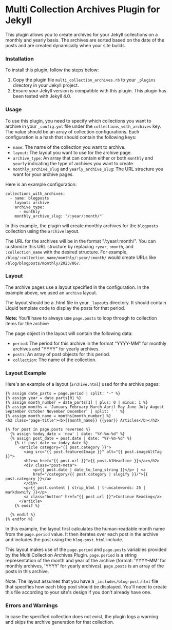 # Multi Collection Archives Plugin for Jekyll

This plugin allows you to create archives for your Jekyll collections on a monthly and yearly basis. The archives are sorted based on the date of the posts and are created dynamically when your site builds.

### Installation

To install this plugin, follow the steps below:

1.  Copy the plugin file `multi_collection_archives.rb` to your `_plugins` directory in your Jekyll project.
2.  Ensure your Jekyll version is compatible with this plugin. This plugin has been tested with Jekyll 4.0.

### Usage

To use this plugin, you need to specify which collections you want to archive in your `_config.yml` file under the `collections_with_archives` key. The value should be an array of collection configurations. Each configuration is a hash that should contain the following keys:

-   `name`: The name of the collection you want to archive.
-   `layout`: The layout you want to use for the archive page.
-   `archive_type`: An array that can contain either or both `monthly` and `yearly` indicating the type of archives you want to create.
-   `monthly_archive_slug` and `yearly_archive_slug`: The URL structure you want for your archive pages.

Here is an example configuration:

```
collections_with_archives:
  - name: blogposts
    layout: archive
    archive_type:
      - monthly
    monthly_archive_slug: "/:year/:month/"`
```

In this example, the plugin will create monthly archives for the `blogposts` collection using the `archive` layout.

The URL for the archives will be in the format "/:year/:month/". You can customize this URL structure by replacing `:year`, `:month`, and `:collection_name` with the desired structure. For example, `/blog/:collection_name/monthly/:year/:month/` would create URLs like `/blog/blogposts/monthly/2023/06/`.

### Layout

The archive pages use a layout specified in the configuration. In the example above, we used an `archive` layout.

The layout should be a .html file in your `_layouts` directory. It should contain Liquid template code to display the posts for that period.

**Note:** You'll have to always use `page.posts` to loop through to collection items for the archive

The page object in the layout will contain the following data:

-   `period`: The period for this archive in the format "YYYY-MM" for monthly archives and "YYYY" for yearly archives.
-   `posts`: An array of post objects for this period.
-   `collection`: The name of the collection.

### Layout Example

Here's an example of a layout (`archive.html`) used for the archive pages:

```
{% assign date_parts = page.period | split: "-" %}
{% assign year = date_parts[0] %}
{% assign month_number = date_parts[1] | plus: 0 | minus: 1 %}
{% assign months = 'January February March April May June July August September October November December' | split: ' ' %}
{% assign month_name = months[month_number] %}
<h2 class="page-title"><b>{{month_name}} {{year}} Articles</b></h2>

{% for post in page.posts reversed %}
  {% assign today_date = 'now' | date: "%Y-%m-%d" %}
  {% assign post_date = post.date | date: "%Y-%m-%d" %}
    {% if post_date <= today_date %}
      <article category="{{ post.category }}">
        <img src="{{ post.featuredImage }}" alt="{{ post.imageAltTag }}">
        <h2><a href="{{ post.url }}">{{ post.h1Headline }}</a></h2>
        <div class="post-meta">
            <p>{{ post.date | date_to_long_string }}</p> | <a
            href="/category/{{ post.category | slugify }}/">{{ post.category }}</a>
        </div>
        <p>{{ post.content | strip_html | truncatewords: 25 | markdownify }}</p>
        <a class="button" href="{{ post.url }}">Continue Reading</a>
      </article>
    {% endif %}

  {% endif %}
{% endfor %}
```

In this example, the layout first calculates the human-readable month name from the `page.period` value. It then iterates over each post in the archive and includes the post using the `blog-post.html` include.

This layout makes use of the `page.period` and `page.posts` variables provided by the Multi Collection Archives Plugin. `page.period` is a string representation of the month and year of the archive (format: 'YYYY-MM' for monthly archives, 'YYYY' for yearly archives). `page.posts` is an array of the posts in this archive.

Note: The layout assumes that you have a `_includes/blog-post.html` file that specifies how each blog post should be displayed. You'll need to create this file according to your site's design if you don't already have one.

### Errors and Warnings

In case the specified collection does not exist, the plugin logs a warning and skips the archive generation for that collection.
